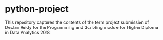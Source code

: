 # python-project
This repository captures the contents of the term project submission of  Declan Reidy for the Programming and Scripting module for Higher Diploma in Data Analytics 2018
